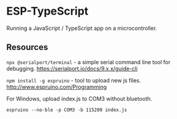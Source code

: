 # ESP-TypeScript

Running a JavaScript / TypeScript app on a microcontroller.

## Resources

`npx @serialport/terminal` - a simple serial command line tool for debugging. https://serialport.io/docs/9.x.x/guide-cli

`npm install -g espruino` - tool to upload new js files.
http://www.espruino.com/Programming

For Windows, upload index.js to COM3 without bluetooth.

`espruino --no-ble -p COM3 -b 115200 index.js`
